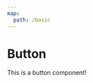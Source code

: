 ```yaml
---
map:
  path: /basic
---
```


# Button
This is a button component!

<demo src="./demo.vue"
  title="Demo 演示"
  desc="这是一个 Demo 渲染示例">
</demo>


